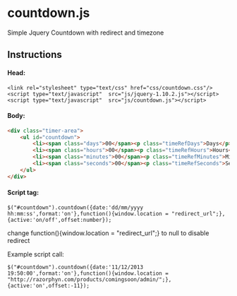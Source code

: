 countdown.js
============

Simple Jquery Countdown with redirect and timezone

## Instructions

#### Head:
```
<link rel="stylesheet" type="text/css" href="css/countdown.css"/>
<script type="text/javascript"  src="js/jquery-1.10.2.js"></script>
<script type="text/javascript"  src="js/countdown.js"></script>
```

#### Body:

```html
<div class="timer-area">
	<ul id="countdown">
		<li><span class="days">00</span><p class="timeRefDays">Days</p></li>
		<li><span class="hours">00</span><p class="timeRefHours">Hours</p></li>
		<li><span class="minutes">00</span><p class="timeRefMinutes">Minutes</p></li>
		<li><span class="seconds">00</span><p class="timeRefSeconds">Seconds</p></li>
	</ul>
</div>
```


#### Script tag:
```
$("#countdown").countdown({date:'dd/mm/yyyy hh:mm:ss',format:'on'},function(){window.location = "redirect_url";},{active:'on/off',offset:number});
```
change function(){window.location = "redirect_url";} to null to disable redirect

Example script call:
```
$("#countdown").countdown({date:'11/12/2013 19:50:00',format:'on'},function(){window.location = "http://razorphyn.com/products/comingsoon/admin/";},{active:'on',offset:-11});
```
